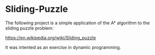 # Sliding-Puzzle

The following project is a simple application of the A* algorithm to the sliding puzzle problem:

https://en.wikipedia.org/wiki/Sliding_puzzle

It was intented as an exercise in dynamic programming.
